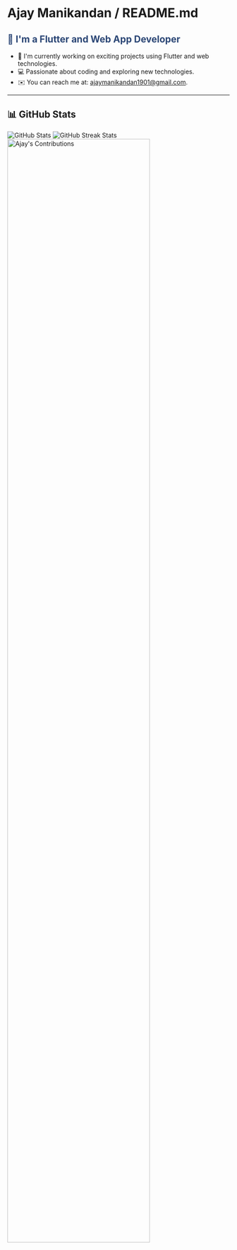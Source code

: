 # Ajay Manikandan / README.md

## <span style="color:#2b4675">🔭 I'm a Flutter and Web App Developer</span>

- 🌱 I'm currently working on exciting projects using Flutter and web technologies.
- 💻 Passionate about coding and exploring new technologies.
- ✉️ You can reach me at: [ajaymanikandan1901@gmail.com](mailto:ajaymanikandan1901@gmail.com).

---

## 📊 GitHub Stats

<img src="https://github-readme-stats.vercel.app/api?username=Ajaymanikandan0x&show_icons=true&theme=tokyonight" alt="GitHub Stats" />

<img src="https://github-readme-streak-stats.herokuapp.com?user=Ajaymanikandan0x&theme=tokyonight" alt="GitHub Streak Stats" />

<img src="https://github-profile-summary-cards.vercel.app/api/cards/profile-details?username=Ajaymanikandan0x&theme=tokyonight" alt="Ajay's Contributions" width="80%" />
